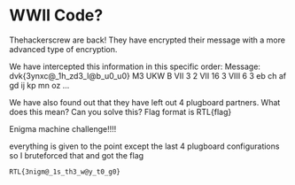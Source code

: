 # WWII Code? 
 Thehackerscrew are back! They have encrypted their message with a more advanced type of encryption.

We have intercepted this information in this specific order: Message: dvk{3ynxc@_1h_zd3_l@b_u0_u0} M3 UKW B VII 3 2 VII 16 3 VIII 6 3 eb ch af gd ij kp mn oz …

We have also found out that they have left out 4 plugboard partners. What does this mean? Can you solve this? Flag format is RTL{flag}

Enigma machine challenge!!!!

everything is given to  the point except the last 4 plugboard configurations so I bruteforced that and got the flag

```
RTL{3nigm@_1s_th3_w@y_t0_g0}
```
